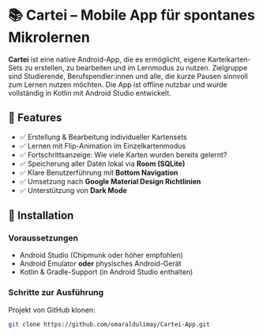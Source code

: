 # 📚 Cartei – Mobile App für spontanes Mikrolernen

**Cartei** ist eine native Android-App, die es ermöglicht, eigene Karteikarten-Sets zu erstellen, zu bearbeiten und im Lernmodus zu nutzen. Zielgruppe sind Studierende, Berufspendler:innen und alle, die kurze Pausen sinnvoll zum Lernen nutzen möchten. Die App ist offline nutzbar und wurde vollständig in Kotlin mit Android Studio entwickelt.

## 📱 Features

- ✅ Erstellung & Bearbeitung individueller Kartensets
- ✅ Lernen mit Flip-Animation im Einzelkartenmodus
- ✅ Fortschrittsanzeige: Wie viele Karten wurden bereits gelernt?
- ✅ Speicherung aller Daten lokal via **Room (SQLite)**
- ✅ Klare Benutzerführung mit **Bottom Navigation**
- ✅ Umsetzung nach **Google Material Design Richtlinien**
- ✅ Unterstützung von **Dark Mode**

## 🚀 Installation

### Voraussetzungen

- Android Studio (Chipmunk oder höher empfohlen)
- Android Emulator **oder** physisches Android-Gerät
- Kotlin & Gradle-Support (in Android Studio enthalten)

### Schritte zur Ausführung

 Projekt von GitHub klonen:
   ```bash
   git clone https://github.com/omaraldulimay/Cartei-App.git
